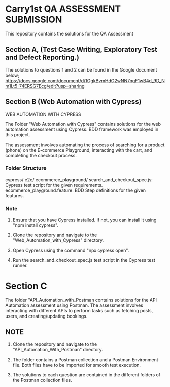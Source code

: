 # Carry1st QA ASSESSMENT SUBMISSION

This repository contains the solutions for the QA Assessment

## Section A, (Test Case Writing, Exploratory Test and Defect Reporting.)
The solutions to questions 1 and 2 can be found in the Google document below;
https://docs.google.com/document/d/1OgkBvmHdO2wNN7nqF1wB4d_9D_Nm1Lt5-74ERSG7Ecg/edit?usp=sharing

## Section B (Web Automation with Cypress)
WEB AUTOMATION WITH CYPRESS

The Folder "Web Automation with Cypress" contains solutions for the web automation assessment using Cypress. BDD framework was employed in this project.

The assessment involves automating the process of searching for a product (phone) on the E-commerce Playground, interacting with the cart, and completing the checkout process.

### Folder Structure
cypress/
e2e/
ecommerce_playground/
search_and_checkout_spec.js: Cypress test script for the given requirements.
ecommerce_playground.feature: BDD Step definitions for the given features.


### Note
1. Ensure that you have Cypress installed. If not, you can install it using "npm install cypress".

2. Clone the repository and navigate to the "Web_Automation_with_Cypress" directory.

3. Open Cypress using the command "npx cypress open".

4. Run the search_and_checkout_spec.js test script in the Cypress test runner.



# Section C

The folder "API_Automation_with_Postman contains solutions for the API Automation assessment using Postman. The assessment involves interacting with different APIs to perform tasks such as fetching posts, users, and creating/updating bookings.

## NOTE

1. Clone the repository and navigate to the "API_Automation_With_Postman" directory.

2. The folder contains a Postman collection and a Postman Environment file. Both files have to be imported for smooth test execution.

3. The solutions to each question are contained in the different folders of the Postman collection files.
